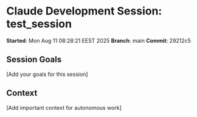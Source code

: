 # Claude Development Session: test_session

**Started**: Mon Aug 11 08:28:21 EEST 2025
**Branch**: main
**Commit**: 29212c5

## Session Goals
[Add your goals for this session]

## Context
[Add important context for autonomous work]
